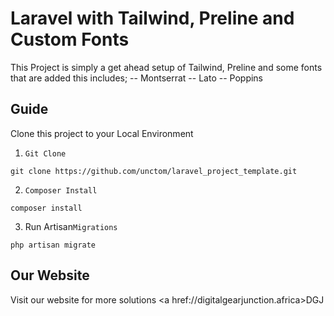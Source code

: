 # Laravel with Tailwind, Preline and Custom Fonts

This Project is simply a get ahead setup of Tailwind, Preline and some fonts that are added this includes;
-- Montserrat
-- Lato
-- Poppins

## Guide

Clone this project to your Local Environment

1. <code>Git Clone</code>
 <pre><code>git clone https://github.com/unctom/laravel_project_template.git</code></pre>

2. <code>Composer Install</code>
 <pre><code>composer install</code></pre>

3. Run Artisan<code>Migrations</code>
 <pre><code>php artisan migrate</code></pre>

## Our Website

Visit our website for more solutions <a href://digitalgearjunction.africa>DGJ</a>
